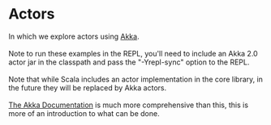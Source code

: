 Actors
======

In which we explore actors using [Akka](http://akka.io/).
<br />
<br />
Note to run these examples in the REPL, you'll need to include an Akka 2.0 actor jar in the classpath and pass the "-Yrepl-sync" option to the REPL.
<br />
<br />
Note that while Scala includes an actor implementation in the core library, in the future they will be replaced by Akka actors.
<br />
<br />
[The Akka Documentation](http://akka.io/docs/) is much more comprehensive than this, this is more of an introduction to what can be done.
